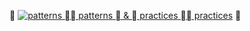  [![patterns  ![patterns  &  practices](./media/guidance-pnp-include/pnp-logo.png)](http://aka.ms/mspnp)  practices](./media/guidance-pnp-include/pnp-logo.png) 